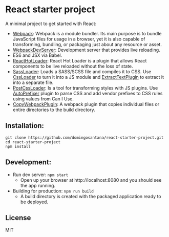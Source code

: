 # React starter project

A minimal project to get started with React:

* [Webpack](https://github.com/webpack/webpack): Webpack is a module bundler. Its main purpose is to bundle JavaScript files for usage in a browser, yet it is also capable of transforming, bundling, or packaging just about any resource or asset.
* [WebpackDevServer](https://github.com/webpack/webpack-dev-server): Development server that provides live reloading.
* ES6 and JSX via Babel.
* [ReactHotLoader](https://github.com/gaearon/react-hot-loader): React Hot Loader is a plugin that allows React components to be live reloaded without the loss of state.
* [SassLoader](https://github.com/webpack-contrib/sass-loader): Loads a SASS/SCSS file and compiles it to CSS. Use [CssLoader](https://github.com/webpack/css-loader) to turn it into a JS module and [ExtractTextPlugin](https://github.com/webpack-contrib/extract-text-webpack-plugin) to extract it into a separate file.
* [PostCssLoader](https://github.com/postcss/postcss-loader): Is a tool for transforming styles with JS plugins. Use [AutoPrefixer](https://github.com/postcss/autoprefixer) plugin to parse CSS and add vendor prefixes to CSS rules using values from Can I Use.
* [CopyWebpackPlugin](https://github.com/kevlened/copy-webpack-plugin): A webpack plugin that copies individual files or entire directories to the build directory.

## Installation:

```
git clone https://github.com/domingosantana/react-starter-project.git
cd react-starter-project
npm install
```

## Development:

* Run dev server: `npm start`
    * Open up your browser at http://localhost:8080 and you should see the app running.
* Building for production: `npm run build`
    * A build directory is created with the packaged application
    ready to be deployed.

## License

MIT
